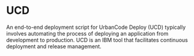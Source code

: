 # UCD
An end-to-end deployment script for UrbanCode Deploy (UCD) typically involves automating the process of deploying an application from development to production. UCD is an IBM tool that facilitates continuous deployment and release management.  
